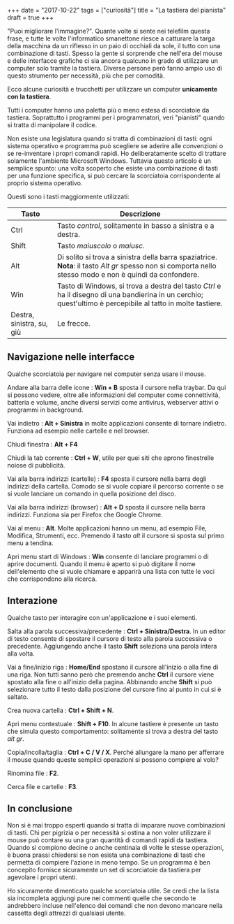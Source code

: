 +++
date = "2017-10-22"
tags = ["curiosità"]
title = "La tastiera del pianista"
draft = true
+++

"Puoi migliorare l'immagine?".
Quante volte si sente nei telefilm questa frase, e tutte le volte l'informatico smanettone riesce a catturare la targa della macchina da un riflesso in un paio di occhiali da sole, il tutto con una combinazione di tasti.
Spesso la gente si sorprende che nell'era del mouse e delle interfacce grafiche ci sia ancora qualcuno in grado di utilizzare un computer solo tramite la tastiera.
Diverse persone però fanno ampio uso di questo strumento per necessità, più che per comodità.

Ecco alcune curiosità e trucchetti per utilizzare un computer **unicamente con la tastiera**.


<!--more-->

Tutti i computer hanno una paletta più o meno estesa di scorciatoie da tastiera.
Soprattutto i programmi per i programmatori, veri "pianisti" quando si tratta di manipolare il codice.

Non esiste una legislatura quando si tratta di combinazioni di tasti: ogni sistema operativo e programma può scegliere se aderire alle convenzioni o se re-inventare i propri comandi rapidi.
Ho deliberatamente scelto di trattare solamente l'ambiente Microsoft Windows.
Tuttavia questo articolo è un semplice spunto: una volta scoperto che esiste una combinazione di tasti per una funzione specifica, si può cercare la scorciatoia corrispondente al proprio sistema operativo.

Questi sono i tasti maggiormente utilizzati:



Tasto		| Descrizione
------	| -------------
Ctrl		| Tasto *control*, solitamente in basso a sinistra e a destra.
Shift		| Tasto *maiuscolo* o *maiusc*.
Alt			| Di solito si trova a sinistra della barra spaziatrice. **Nota**: il tasto *Alt gr* spesso non si comporta nello stesso modo e non è quindi da confondere.
Win			| Tasto di Windows, si trova a destra del tasto *Ctrl* e ha il disegno di una bandierina in un cerchio; quest'ultimo è percepibile al tatto in molte tastiere.
Destra, sinistra, su, giù	| Le frecce.


## Navigazione nelle interfacce

Qualche scorciatoia per navigare nel computer senza usare il mouse.

Andare alla barra delle icone
:	**Win + B** sposta il cursore nella traybar. Da qui si possono vedere, oltre alle informazioni del computer come connettività, batteria e volume, anche diversi servizi come antivirus, webserver attivi o programmi in background.

Vai indietro
:	**Alt + Sinistra** in molte applicazioni consente di tornare indietro. Funziona ad esempio nelle cartelle e nel browser.

Chiudi finestra
:	**Alt + F4**

Chiudi la tab corrente
:	**Ctrl + W**, utile per quei siti che aprono finestrelle noiose di pubblicità.

Vai alla barra indirizzi (cartelle)
:	**F4** sposta il cursore nella barra degli indirizzi della cartella. Comodo se si vuole copiare il percorso corrente o se si vuole lanciare un comando in quella posizione del disco.

Vai alla barra indirizzi (browser)
:	**Alt + D** sposta il cursore nella barra indirizzi. Funziona sia per Firefox che Google Chrome.

Vai al menu
:	**Alt**. Molte applicazioni hanno un menu, ad esempio File, Modifica, Strumenti, ecc. Premendo il tasto *alt* il cursore si sposta sul primo menu a tendina.

Apri menu start di Windows
:	**Win** consente di lanciare programmi o di aprire documenti. Quando il menu è aperto si può digitare il nome dell'elemento che si vuole chiamare e apparirà una lista con tutte le voci che corrispondono alla ricerca.



## Interazione

Qualche tasto per interagire con un'applicazione e i suoi elementi.

Salta alla parola successiva/precedente
:	**Ctrl + Sinistra/Destra**. In un editor di testo consente di spostare il cursore di testo alla parola successiva o precedente. Aggiungendo anche il tasto **Shift** seleziona una parola intera alla volta.

Vai a fine/inizio riga
:	**Home/End** spostano il cursore all'inizio o alla fine di una riga. Non tutti sanno però che premendo anche **Ctrl** il cursore viene spostato alla fine o all'inizio della pagina. Abbinando anche **Shift** si può selezionare tutto il testo dalla posizione del cursore fino al punto in cui si è saltato.

Crea nuova cartella
:	**Ctrl + Shift + N**.

Apri menu contestuale
:	**Shift + F10**. In alcune tastiere è presente un tasto che simula questo comportamento: solitamente si trova a destra del tasto *alt gr*.

Copia/incolla/taglia
:	**Ctrl + C / V / X**. Perché allungare la mano per afferrare il mouse quando queste semplici operazioni si possono compiere al volo?

Rinomina file
:	**F2**.

Cerca file e cartelle
:	**F3**.



## In conclusione

Non si è mai troppo esperti quando si tratta di imparare nuove combinazioni di tasti.
Chi per pigrizia o per necessità si ostina a non voler utilizzare il mouse può contare su una gran quantità di comandi rapidi da tastiera.
Quando si compiono decine o anche centinaia di volte le stesse operazioni, è buona prassi chiedersi se non esista una combinazione di tasti che permetta di compiere l'azione in meno tempo.
Se un programma è ben concepito fornisce sicuramente un set di scorciatoie da tastiera per agevolare i propri utenti.

Ho sicuramente dimenticato qualche scorciatoia utile.
Se credi che la lista sia incompleta aggiungi pure nei commenti quelle che secondo te andrebbero incluse nell'elenco dei comandi che non devono mancare nella cassetta degli attrezzi di qualsiasi utente.
